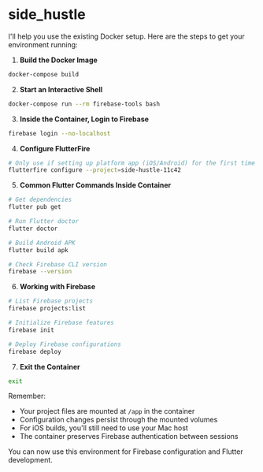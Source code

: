 # side_hustle

I'll help you use the existing Docker setup. Here are the steps to get your environment running:

1. **Build the Docker Image**
```bash
docker-compose build
```

2. **Start an Interactive Shell**
```bash
docker-compose run --rm firebase-tools bash
```

3. **Inside the Container, Login to Firebase**
```bash
firebase login --no-localhost
```

4. **Configure FlutterFire**
```bash
# Only use if setting up platform app (iOS/Android) for the first time
flutterfire configure --project=side-hustle-11c42 
```

5. **Common Flutter Commands Inside Container**
```bash
# Get dependencies
flutter pub get

# Run Flutter doctor
flutter doctor

# Build Android APK
flutter build apk

# Check Firebase CLI version
firebase --version
```

6. **Working with Firebase**
```bash
# List Firebase projects
firebase projects:list

# Initialize Firebase features
firebase init

# Deploy Firebase configurations
firebase deploy
```

7. **Exit the Container**
```bash
exit
```

Remember:
- Your project files are mounted at `/app` in the container
- Configuration changes persist through the mounted volumes
- For iOS builds, you'll still need to use your Mac host
- The container preserves Firebase authentication between sessions

You can now use this environment for Firebase configuration and Flutter development.
